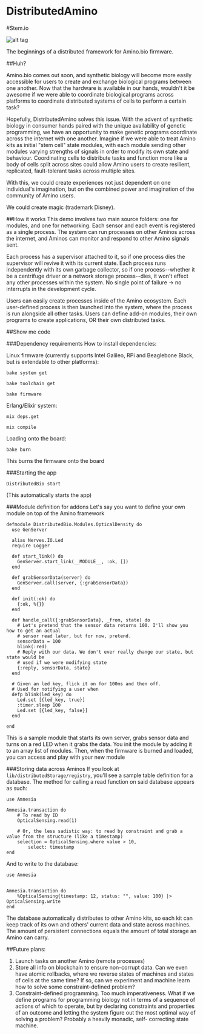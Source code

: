 # DistributedAmino

#Stem.io

![alt tag](http://i.telegraph.co.uk/multimedia/archive/01893/stem_1893626b.jpg)

The beginnings of a distributed framework for Amino.bio firmware.

##Huh?

Amino.bio comes out soon, and synthetic biology will become more easily accessible for users to create 
and exchange biological programs between one another. Now that the hardware is available in our hands, 
wouldn't it be awesome if we were able to coordinate biological programs across platforms to coordinate 
distributed systems of cells to perform a certain task?

Hopefully, DistributedAmino solves this issue. With the advent of synthetic biology in consumer hands paired 
with the unique availability of genetic programming, we have an opportunity to make genetic programs coordinate 
across the internet with one another. Imagine if we were able to treat Amino kits as initial "stem cell" state 
modules, with each module sending other modules varying strengths of signals in order to modify its own state 
and behaviour. Coordinating cells to distribute tasks and function more like a body of cells split across sites 
could allow Amino users to create resilient, replicated, fault-tolerant tasks across multiple sites.

With this, we could create experiences not just dependent on one individual's imagination, but on the combined 
power and imagination of the community of Amino users.

We could create magic (trademark Disney).

##How it works
This demo involves two main source folders: one for modules, and one for networking. Each sensor and each event 
is registered as a single process. The system can run processes on other Aminos across the internet, and Aminos 
can monitor and respond to other Amino signals sent.

Each process has a supervisor attached to it, so if one process dies the supervisor will revive it with its current 
state. Each process runs independently with its own garbage collector, so if one process--whether it be a 
centrifuge driver or a network storage process--dies, it won't effect any other processes within the system. No 
single point of failure -> no interrupts in the development cycle.

Users can easily create processes inside of the Amino ecosystem. Each user-defined process is then launched into 
the system, where the process is run alongside all other tasks. Users can define add-on modules, their own 
programs to create applications, OR their own distributed tasks.

##Show me code

###Dependency requirements
How to install dependencies:

Linux firmware (currently supports Intel Galileo, RPi and Beaglebone Black, but is extendable to other platforms):
```
bake system get

bake toolchain get

bake firmware
```

Erlang/Elixir system:
```
mix deps.get

mix compile
```

Loading onto the board:
```
bake burn
```

This burns the firmware onto the board

###Starting the app

```
DistributedBio start
```

(This automatically starts the app)

###Module definition for addons
Let's say you want to define your own module on top of the Amino framework
```
defmodule DistributedBio.Modules.OpticalDensity do
  use GenServer

  alias Nerves.IO.Led
  require Logger

  def start_link() do
    GenServer.start_link(__MODULE__, :ok, [])
  end

  def grabSensorData(server) do
    GenServer.call(server, {:grabSensorData})
  end

  def init(:ok) do
    {:ok, %{}}
  end

  def handle_call({:grabSensorData}, _from, state) do
    # Let's pretend that the sensor data returns 100. I'll show you how to get an actual
    # sensor read later, but for now, pretend.
    sensorData = 100
    blink(:red)
    # Reply with our data. We don't ever really change our state, but state would be
    # used if we were modifying state
    {:reply, sensorData, state}
  end

  # Given an led key, flick it on for 100ms and then off.
  # Used for notifying a user when 
  defp blink(led_key) do
    Led.set [{led_key, true}]
    :timer.sleep 100
    Led.set [{led_key, false}]
  end

end

```

This is a sample module that starts its own server, grabs sensor data and turns on a red LED when it grabs the data. 
You init the module by adding it to an array list of modules. Then, when the firmware is burned and loaded, you 
can access and play with your new module

###Storing data across Aminos
If you look at `lib/distributedStorage/registry`, you'll see a sample table definition for a database. The 
method for calling a read function on said database appears as such: 

```
use Amnesia

Amnesia.transaction do
	# To read by ID
	OpticalSensing.read(1)

	# Or, the less sadistic way: to read by constraint and grab a value from the structure (like a timestamp)
	selection = OpticalSensing.where value > 10,
		select: timestamp
end
```

And to write to the database:
```
use Amnesia


Amnesia.transaction do
	%OpticalSensing{timestamp: 12, status: "", value: 100} |> OpticalSensing.write
end
```

The database automatically distributes to other Amino kits, so each kit can keep track of its own and others' 
current data and state across machines. The amount of persistent connections equals the amount of total storage 
an Amino can carry.

##Future plans:
1. Launch tasks on another Amino (remote processes)
2. Store all info on blockchain to ensure non-corrupt data. Can we even have atomic rollbacks, where we reverse 
states of machines and states of cells at the same time? If so, can we experiment and machine learn how to 
solve some constraint-defined problem?
3. Constraint-defined programming. Too much imperativeness. What if we define programs for programming biology 
not in terms of a sequence of actions of which to operate, but by declaring constraints and properties of an outcome 
and letting the system figure out the most optimal way of solving a problem? Probably a heavily monadic, self-
correcting state machine.
